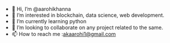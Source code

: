 - 👋 Hi, I’m @aarohikhanna
- 👀 I’m interested in blockchain, data science, web development. 
- 🌱 I’m currently learning python
- 💞️ I’m looking to collaborate on any project related to the same.
- 📫 How to reach me :akaarohi1@gmail.com

<!---
aarohikhanna/aarohikhanna is a ✨ special ✨ repository because its `README.md` (this file) appears on your GitHub profile.
You can click the Preview link to take a look at your changes.
--->
